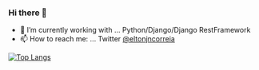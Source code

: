 ### Hi there 👋

- 🔭 I’m currently working with ... Python/Django/Django RestFramework
- 📫 How to reach me: ... Twitter [@eltonjncorreia](https://twitter.com/eltonjncorreia)


[![Top Langs](https://github-readme-stats.vercel.app/api/top-langs/?username=eltonjncorreia&count_private=true&layout=compact&hide=Dart,javascript,html,css,PHP,DIGITAL%20Command%20Language&theme=dracula)](https://github.com/anuraghazra/github-readme-stats)
